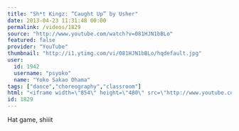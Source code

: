 ```yaml
---
title: "Sh*t Kingz: “Caught Up” by Usher"
date: 2013-04-23 11:31:48 00:00
permalink: /videos/1829
source: "http://www.youtube.com/watch?v=081HJN1bBLo"
featured: false
provider: "YouTube"
thumbnail: "http://i1.ytimg.com/vi/081HJN1bBLo/hqdefault.jpg"
user:
  id: 1942
  username: "psyoko"
  name: "Yoko Sakao Ohama"
tags: ["dance","choreography","classroom"]
html: "<iframe width=\"854\" height=\"480\" src=\"http://www.youtube.com/embed/081HJN1bBLo?wmode=transparent&feature=oembed\" frameborder=\"0\" allowfullscreen></iframe>"
id: 1829
---
```


Hat game, shiiit